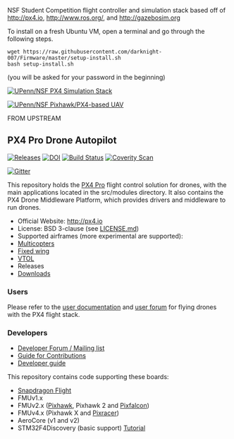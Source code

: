 NSF Student Competition flight controller and simulation stack based off of http://px4.io, http://www.ros.org/, and http://gazebosim.org

To install on a fresh Ubuntu VM, open a terminal and go through the following steps.

    wget https://raw.githubusercontent.com/darknight-007/Firmware/master/setup-install.sh
    bash setup-install.sh

(you will be asked for your password in the beginning)

[![UPenn/NSF PX4 Simulation Stack](https://www.dropbox.com/s/y6fetkbs5utv9kc/px4-sim-splash.jpg?dl=1)](https://www.youtube.com/watch?v=JhK4x5JImLA)

[![UPenn/NSF Pixhawk/PX4-based UAV](https://www.dropbox.com/s/xf39b8pcml4bh8z/upenn-f450-mocap-trial.jpg?dl=1)](https://www.youtube.com/watch?v=b0AhAHZMD1w)

FROM UPSTREAM
## PX4 Pro Drone Autopilot ##

[![Releases](https://img.shields.io/github/release/PX4/Firmware.svg)](https://github.com/PX4/Firmware/releases) [![DOI](https://zenodo.org/badge/22634/PX4/Firmware.svg)](https://zenodo.org/badge/latestdoi/22634/PX4/Firmware) [![Build Status](https://travis-ci.org/PX4/Firmware.svg?branch=master)](https://travis-ci.org/PX4/Firmware) [![Coverity Scan](https://scan.coverity.com/projects/3966/badge.svg?flat=1)](https://scan.coverity.com/projects/3966?tab=overview)

[![Gitter](https://badges.gitter.im/Join%20Chat.svg)](https://gitter.im/PX4/Firmware?utm_source=badge&utm_medium=badge&utm_campaign=pr-badge&utm_content=badge)

This repository holds the [PX4 Pro](http://px4.io) flight control solution for drones, with the main applications located in the src/modules directory. It also contains the PX4 Drone Middleware Platform, which provides drivers and middleware to run drones.

*   Official Website: http://px4.io
*   License: BSD 3-clause (see [LICENSE.md](https://github.com/PX4/Firmware/blob/master/LICENSE.md))
*   Supported airframes (more experimental are supported):
  * [Multicopters](http://px4.io/portfolio_category/multicopter/)
  * [Fixed wing](http://px4.io/portfolio_category/plane/)
  * [VTOL](http://px4.io/portfolio_category/vtol/)
*   Releases
  * [Downloads](https://github.com/PX4/Firmware/releases)

### Users ###

Please refer to the [user documentation](http://px4.io) and [user forum](http://discuss.px4.io) for flying drones with the PX4 flight stack.

### Developers ###

  * [Developer Forum / Mailing list](http://groups.google.com/group/px4users)
  * [Guide for Contributions](https://github.com/PX4/Firmware/blob/master/CONTRIBUTING.md)
  * [Developer guide](http://dev.px4.io)


This repository contains code supporting these boards:
  * [Snapdragon Flight](http://dev.px4.io/hardware-snapdragon.html)
  * FMUv1.x
  * FMUv2.x ([Pixhawk](http://dev.px4.io/hardware-pixhawk.html), Pixhawk 2 and [Pixfalcon](http://dev.px4.io/hardware-pixfalcon.html))
  * FMUv4.x (Pixhawk X and [Pixracer](http://dev.px4.io/hardware-pixracer.html))
  * AeroCore (v1 and v2)
  * STM32F4Discovery (basic support) [Tutorial](https://pixhawk.org/modules/stm32f4discovery)

